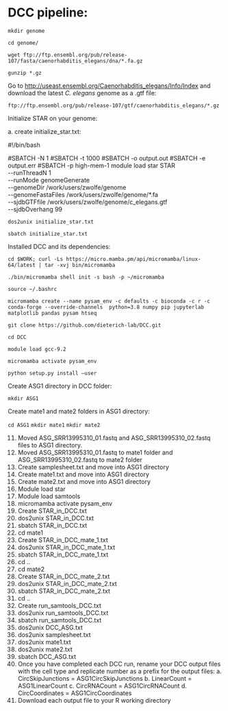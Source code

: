 # DCC pipeline:

`mkdir genome`

`cd genome/`

`wget ftp://ftp.ensembl.org/pub/release-107/fasta/caenorhabditis_elegans/dna/*.fa.gz`

`gunzip *.gz`

Go to http://useast.ensembl.org/Caenorhabditis_elegans/Info/Index and download the latest *C. elegans* genome as a .gtf file:

`ftp://ftp.ensembl.org/pub/release-107/gtf/caenorhabditis_elegans/*.gz`

Initialize STAR on your genome:

  a.	create initialize_star.txt:
  
#!/bin/bash

#SBATCH -N 1
#SBATCH -t 1000
#SBATCH -o output.out
#SBATCH -e output.err
#SBATCH -p high-mem-1
module load star
STAR \
 --runThreadN 1 \
 --runMode genomeGenerate \
 --genomeDir /work/users/zwolfe/genome \
 --genomeFastaFiles /work/users/zwolfe/genome/*.fa \
 --sjdbGTFfile /work/users/zwolfe/genome/c_elegans.gtf \
 --sjdbOverhang 99

`dos2unix initialize_star.txt`

`sbatch initialize_star.txt`
  
Installed DCC and its dependencies:

`cd $WORK; curl -Ls https://micro.mamba.pm/api/micromamba/linux-64/latest | tar -xvj bin/micromamba`

`./bin/micromamba shell init -s bash -p ~/micromamba`

`source ~/.bashrc`

`micromamba create --name pysam_env -c defaults -c bioconda -c r -c conda-forge --override-channels  python=3.8 numpy pip jupyterlab matplotlib pandas pysam htseq`

`git clone https://github.com/dieterich-lab/DCC.git`

`cd DCC`

`module load gcc-9.2`

`micromamba activate pysam_env`

`python setup.py install –user`

Create ASG1 directory in DCC folder:

`mkdir ASG1`

Create mate1 and mate2 folders in ASG1 directory:

 `cd ASG1`
 `mkdir mate1`
 `mkdir mate2`

11.	Moved ASG_SRR13995310_01.fastq and ASG_SRR13995310_02.fastq files to ASG1 directory.
12.	Moved ASG_SRR13995310_01.fastq to mate1 folder and ASG_SRR13995310_02.fastq to mate2 folder
13.	Create samplesheet.txt  and move into ASG1 directory
14.	Create mate1.txt  and move into ASG1 directory
15.	Create mate2.txt  and move into ASG1 directory
16.	Module load star
17.	Module load samtools
18.	micromamba activate pysam_env 
19.	Create STAR_in_DCC.txt 
20.	dos2unix STAR_in_DCC.txt
21.	sbatch STAR_in_DCC.txt
22.	cd mate1
23.	Create STAR_in_DCC_mate_1.txt 
24.	dos2unix STAR_in_DCC_mate_1.txt
25.	sbatch STAR_in_DCC_mate_1.txt
26.	cd .. 
27.	cd mate2
28.	Create STAR_in_DCC_mate_2.txt 
29.	dos2unix STAR_in_DCC_mate_2.txt
30.	sbatch STAR_in_DCC_mate_2.txt
31.	cd .. 
32.	Create run_samtools_DCC.txt 
33.	dos2unix run_samtools_DCC.txt
34.	sbatch run_samtools_DCC.txt
35.	dos2unix DCC_ASG.txt 
36.	dos2unix samplesheet.txt
37.	dos2unix mate1.txt
38.	dos2unix mate2.txt
39.	sbatch DCC_ASG.txt 
40.	Once you have completed each DCC run, rename your DCC output files with the cell type and replicate number as a prefix for the output files:
a.	CircSkipJunctions = ASG1CircSkipJunctions
b.	LinearCount = ASG1LinearCount
c.	CircRNACount = ASG1CircRNACount
d.	CircCoordinates = ASG1CircCoordinates
41.	Download each output file to your R working directory
